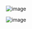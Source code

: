 
![image](https://user-images.githubusercontent.com/68528688/180197529-823fb137-bc8d-4216-befc-703b64f84064.png)


![image](https://user-images.githubusercontent.com/68528688/180197487-d1ebc3a7-272c-496e-86f0-19028989d2be.png)
